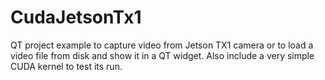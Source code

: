 # CudaJetsonTx1

QT project example to capture video from Jetson TX1 camera or to load a video file from disk and show it in a QT widget. Also include a very simple CUDA kernel to test its run.